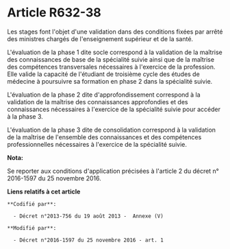 # Article R632-38

Les stages font l'objet d'une validation dans des conditions fixées par arrêté des ministres chargés de l'enseignement
supérieur et de la santé. 

L'évaluation de la phase 1 dite socle correspond à la validation de la maîtrise des connaissances de base de la spécialité
suivie ainsi que de la maîtrise des compétences transversales nécessaires à l'exercice de la profession. Elle valide la
capacité de l'étudiant de troisième cycle des études de médecine à poursuivre sa formation en phase 2 dans la spécialité
suivie. 

L'évaluation de la phase 2 dite d'approfondissement correspond à la validation de la maîtrise des connaissances approfondies
et des connaissances nécessaires à l'exercice de la spécialité suivie pour accéder à la phase 3. 

L'évaluation de la phase 3 dite de consolidation correspond à la validation de la maîtrise de l'ensemble des connaissances et
des compétences professionnelles nécessaires à l'exercice de la spécialité suivie.

**Nota:**

Se reporter aux conditions d'application précisées à l'article 2 du décret n° 2016-1597 du 25 novembre 2016.

**Liens relatifs à cet article**

	**Codifié par**:

	  - Décret n°2013-756 du 19 août 2013 -  Annexe (V)

	**Modifié par**:

	  - Décret n°2016-1597 du 25 novembre 2016 - art. 1
